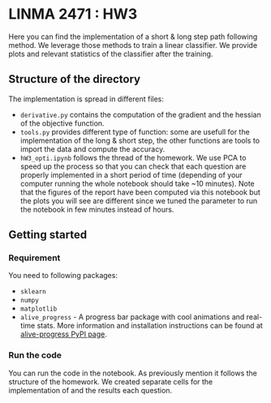 # LINMA 2471 : HW3
Here you can find the implementation of a short & long step path following method. We leverage those methods to train a linear classifier. We provide plots and relevant statistics of the classifier after the training.
## Structure of the directory
The implementation is spread in different files:
* `derivative.py` contains the computation of the gradient and the hessian of the objective function.
* `tools.py` provides different type of function: some are usefull for the implementation of the long & short step, the other functions are tools to import the data and compute the accuracy. 
* `hW3_opti.ipynb` follows the thread of the homework. We use PCA to speed up the process so that you can check that each question are properly implemented in a short period of time (depending of your computer running the whole notebook should take ~10 minutes). Note that the figures of the report have been computed via this notebook but the plots you will see are different since we tuned the parameter to run the notebook in few minutes instead of hours.
## Getting started
### Requirement
You need to following packages:
* `sklearn`
* `numpy`
* `matplotlib`
* `alive_progress` - A progress bar package with cool animations and real-time stats. More information and installation instructions can be found at [alive-progress PyPI page](https://pypi.org/project/alive-progress/).
### Run the code 
You can run the code in the notebook. As previously mention it follows the structure of the homework. We created separate cells for the implementation of and the results each question. 

